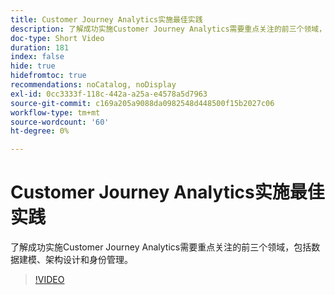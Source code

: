 ```yaml
---
title: Customer Journey Analytics实施最佳实践
description: 了解成功实施Customer Journey Analytics需要重点关注的前三个领域，包括数据建模、架构设计和身份管理。
doc-type: Short Video
duration: 181
index: false
hide: true
hidefromtoc: true
recommendations: noCatalog, noDisplay
exl-id: 0cc3333f-118c-442a-a25a-e4578a5d7963
source-git-commit: c169a205a9088da0982548d448500f15b2027c06
workflow-type: tm+mt
source-wordcount: '60'
ht-degree: 0%

---
```


# Customer Journey Analytics实施最佳实践

了解成功实施Customer Journey Analytics需要重点关注的前三个领域，包括数据建模、架构设计和身份管理。

<!-- 62_S655_3442541_180_implementation-best-practices-for-customer-journey-analytics -->
>[!VIDEO](https://video.tv.adobe.com/v/3460263/?learn=on&enablevpops=true&captions=chi_hans)
